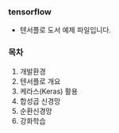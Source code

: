 ### tensorflow
- 텐서플로 도서 예제 파일입니다.

### 목차
1. 개발환경
2. 텐서플로 개요
3. 케라스(Keras) 활용
4. 합성곱 신경망
5. 순환신경망
6. 강화학습
